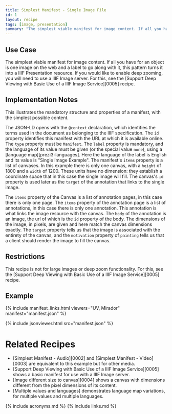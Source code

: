 ```yaml
---
title: Simplest Manifest - Single Image File
id: 1
layout: recipe
tags: [image, presentation]
summary: "The simplest viable manifest for image content. If all you have for an object is one image on the web and a label, this pattern turns it into a IIIF Presentation resource."
---
```



## Use Case

The simplest viable manifest for image content. If all you have for an object is one image on the web and a label to go along with it, this pattern turns it into a IIIF Presentation resource. If you would like to enable deep zooming, you will need to use a IIIF Image server. For this, see the [Support Deep Viewing with Basic Use of a IIIF Image Service][0005] recipe.

## Implementation Notes

This illustrates the mandatory structure and properties of a manifest, with the simplest possible content. 

The JSON-LD opens with the `@context` declaration, which identifies the terms used in the document as belonging to the IIIF specification. The `id` property identifies this manifest with the URL at which it is available online. The `type` property must be `Manifest`. The `label` property is mandatory, and the language of its value must be given (or the special value `none`), using a [language map][prezi3-languages]. Here the language of the label is English and its value is "Single Image Example". The manifest's `items` property is a list of canvases. In this example there is only one canvas, with a `height` of 1800 and a `width` of 1200. These units have no dimension: they establish a coordinate space that in this case the single image will fill. The canvas's `id` property is used later as the `target` of the annotation that links to the single image. 

The `items` property of the Canvas is a list of annotation pages, in this case there is only one page. The `items` property of the annotation page is a list of annotations, in this case there is only one annotation. This annotation is what links the image resource with the canvas. The `body` of the annotation is an image, the url of which is the `id` property of the body. The dimensions of the image, in pixels, are given and here match the canvas dimensions exactly. The `target` property tells us that the image is associated with the entirety of the canvas, and the `motivation` property of `painting` tells us that a client should render the image to fill the canvas.

## Restrictions

This recipe is not for large images or deep zoom functionality. For this, see the [Support Deep Viewing with Basic Use of a IIIF Image Service][0005] recipe.

## Example

{% include manifest_links.html viewers="UV, Mirador" manifest="manifest.json" %}

{% include jsonviewer.html src="manifest.json" %}

# Related Recipes

* [Simplest Manifest - Audio][0002] and [Simplest Manifest - Video][0003] are equivalent to this example but for other media.
* [Support Deep Viewing with Basic Use of a IIIF Image Service][0005] shows a basic manifest for use with a IIIF Image server.
* [Image different size to canvas][0004] shows a canvas with dimensions different from the pixel dimensions of its content.
* [Multiple values and languages] demonstrates language map variations, for multiple values and multiple languages. 


{% include acronyms.md %}
{% include links.md %}
